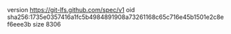 version https://git-lfs.github.com/spec/v1
oid sha256:1735e0357416a1fc5b4984891908a73261168c65c716e45b1501e2c8ef6eee3b
size 8306
